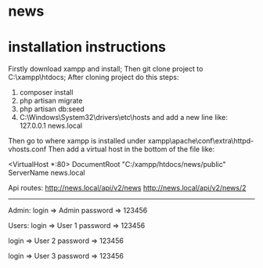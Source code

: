 # news
# installation instructions

Firstly download xampp and install;
Then git clone project to C:\xampp\htdocs; 
After cloning project do this steps:

1) composer install 
2) php artisan migrate
3) php artisan db:seed
4) C:\Windows\System32\drivers\etc\hosts
and add a new line like: 
127.0.0.1 news.local

Then go to where xampp is installed under 
xampp\apache\conf\extra\httpd-vhosts.conf
Then add a virtual host in the bottom of the file like: 

<VirtualHost *:80>
    DocumentRoot "C:/xampp/htdocs/news/public"
    ServerName news.local
</VirtualHost>

Api routes:
http://news.local/api/v2/news
http://news.local/api/v2/news/2

-----------------------------------
Admin:
login => Admin
password => 123456

Users:
login => User 1
password => 123456

login => User 2
password => 123456

login => User 3
password => 123456